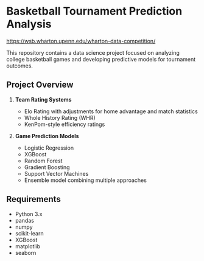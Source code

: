 # Basketball Tournament Prediction Analysis
https://wsb.wharton.upenn.edu/wharton-data-competition/

This repository contains a data science project focused on analyzing college basketball games and developing predictive models for tournament outcomes.

## Project Overview

1. **Team Rating Systems**
   - Elo Rating with adjustments for home advantage and match statistics
   - Whole History Rating (WHR)
   - KenPom-style efficiency ratings

2. **Game Prediction Models**
   - Logistic Regression
   - XGBoost
   - Random Forest
   - Gradient Boosting
   - Support Vector Machines
   - Ensemble model combining multiple approaches

## Requirements

- Python 3.x
- pandas
- numpy
- scikit-learn
- XGBoost
- matplotlib
- seaborn
